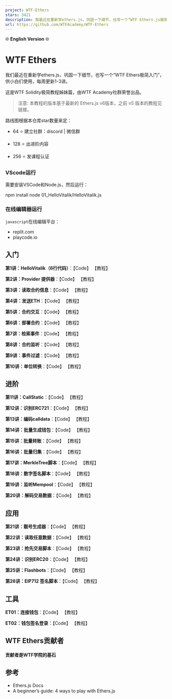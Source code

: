 ```yaml
---
project: WTF-Ethers
stars: 3421
description: 我最近在重新学ethers.js，巩固一下细节，也写一个“WTF Ethers.js极简入门”，供小白们使用，每周更新1-3讲。Now supports English! 官网: https://wtf.academy
url: https://github.com/WTFAcademy/WTF-Ethers
---
```


🌐 **English Version** 🌐

WTF Ethers
==========

我们最近在重新学ethers.js，巩固一下细节，也写一个“WTF Ethers极简入门”，供小白们使用，每周更新1-3讲。

这是WTF Solidity极简教程姊妹篇，由WTF Academy社群荣誉出品。

> 注意: 本教程的版本基于最新的 Ethers.js v6版本，之前 v5 版本的教程见 链接。

路线图根据本仓库star数量来定：

-   64 ⭐ 建立社群：discord | 微信群
    
-   128 ⭐ 出进阶内容
    
-   256 ⭐ 发课程认证
    

### VScode运行

需要安装VSCode和Node.js，然后运行：

npm install
node 01\_HelloVitalik/HelloVitalik.js

### 在线编辑器运行

`javascript`在线编辑平台：

-   replit.com
-   playcode.io

入门
--

**第1讲：HelloVitalik（6行代码）**：【Code】 【教程】

**第2讲：Provider 提供器**：【Code】 【教程】

**第3讲：读取合约信息**：【Code】 【教程】

**第4讲：发送ETH**：【Code】 【教程】

**第5讲：合约交互**：【Code】 【教程】

**第6讲：部署合约**：【Code】 【教程】

**第7讲：检索事件**：【Code】 【教程】

**第8讲：合约监听**：【Code】 【教程】

**第9讲：事件过滤**：【Code】 【教程】

**第10讲：单位转换**：【Code】 【教程】

进阶
--

**第11讲：CallStatic**：【Code】 【教程】

**第12讲：识别ERC721**：【Code】 【教程】

**第13讲：编码calldata**：【Code】 【教程】

**第14讲：批量生成钱包**：【Code】 【教程】

**第15讲：批量转账**：【Code】 【教程】

**第16讲：批量归集**：【Code】 【教程】

**第17讲：MerkleTree脚本**：【Code】 【教程】

**第18讲：数字签名脚本**：【Code】 【教程】

**第19讲：监听Mempool**：【Code】 【教程】

**第20讲：解码交易数据**：【Code】 【教程】

应用
--

**第21讲：靓号生成器**：【Code】 【教程】

**第22讲：读取任意数据**：【Code】 【教程】

**第23讲：抢先交易脚本**：【Code】 【教程】

**第24讲：识别ERC20**：【Code】 【教程】

**第25讲：Flashbots**：【Code】 【教程】

**第26讲：EIP712 签名脚本**：【Code】 【教程】

工具
--

**ET01：连接钱包**：【Code】 【教程】

**ET02：钱包签名登录**：【Code】 【教程】

WTF Ethers贡献者
-------------

#### 贡献者是WTF学院的基石

参考
--

-   Ethers.js Docs
-   A beginner’s guide: 4 ways to play with Ethers.js

